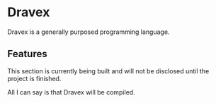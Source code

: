 # Dravex

Dravex is a generally purposed programming language.

## Features

This section is currently being built and will not be disclosed until the project is finished.

All I can say is that Dravex will be compiled.

